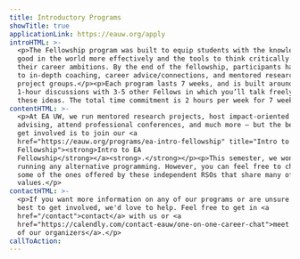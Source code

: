 ```yaml
---
title: Introductory Programs
showTitle: true
applicationLink: https://eauw.org/apply
introHTML: >-
  <p>The Fellowship program was built to equip students with the knowledge to do
  good in the world more effectively and the tools to think critically about
  their career ambitions. By the end of the fellowship, participants have access
  to in-depth coaching, career advice/connections, and mentored research and
  project groups.</p><p>Each program lasts 7 weeks, and is built around weekly
  1-hour discussions with 3-5 other Fellows in which you’ll talk freely about
  these ideas. The total time commitment is 2 hours per week for 7 weeks.</p>
contentHTML: >-
  <p>At EA UW, we run mentored research projects, host impact-oriented career
  advising, attend professional conferences, and much more — but the best way to
  get involved is to join our <a
  href="https://eauw.org/programs/ea-intro-fellowship" title="Intro to EA
  Fellowship"><strong>Intro to EA
  Fellowship</strong></a><strong>.</strong></p><p>This semester, we won’t be
  running any alternative programming. However, you can feel free to check out
  some of the ones offered by these independent RSOs that share many of EA UW’s
  values.</p>
contactHTML: >-
  <p>If you want more information on any of our programs or are unsure of how
  best to get involved, we'd love to help. Feel free to get in <a
  href="/contact">contact</a> with us or <a
  href="https://calendly.com/contact-eauw/one-on-one-career-chat">meet with one
  of our organizers</a>.</p>
callToAction:
---
```

